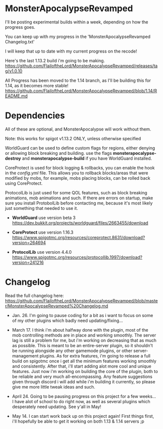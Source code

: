 # MonsterApocalypseRevamped

I'll be posting experimental builds within a week, depending on how the progress goes.

You can keep up with my progress in the 'MonsterApocalypseRevamped Changelog.txt'

I will keep that up to date with my current progress on the recode!

Here's the last 1.13.2 build i'm going to be making.
https://github.com/FlailoftheLord/MonsterApocalypseRevamped/releases/tag/v1.0.10

All Progress has been moved to the 1.14 branch, as I'll be building this for 1.14, as it becomes more stable!
https://github.com/FlailoftheLord/MonsterApocalypseRevamped/blob/1.14/README.md

# Dependencies
  All of these are optional, and MonsterApocalypse will work without them.
  
  Note: this works for spigot v1.13.2 ONLY, unless otherwise specified
    
   WorldGuard can be used to define custom flags for regions, either denying or allowing block breaking and building.
  use the flags **monsterapocalypse-destroy** and **monsterapocalypse-build** if you have WorldGuard installed.
    
   CoreProtect is used for block logging & rollbacks, you can enable the hook in the *config.yml* file.  This allows you to rollback    blocks/areas that were modified by mobs, for example, mobs placing blocks, can be rolled back using CoreProtect.
  
   ProtocolLib is just used for some QOL features, such as block breaking animations, mob animations and such.
   If there are errors on startup, make sure you install ProtobolLib before contacting me, because it's most likely just something that needed to use it.
  
  
  - **WorldGuard**  use version beta 3 https://dev.bukkit.org/projects/worldguard/files/2663455/download
  
  - **CoreProtect**  use version 1.16.3 https://www.spigotmc.org/resources/coreprotect.8631/download?version=264694
  
  - **ProtocolLib**  use version 4.4.0  https://www.spigotmc.org/resources/protocollib.1997/download?version=241216 
  

# Changelog
Read the full changelog here: https://github.com/FlailoftheLord/MonsterApocalypseRevamped/blob/master/MonsterApocalypseRevamped%20Changelog.md
 
- Jan. 26. I'm going to pause coding for a bit as i want to focus on some of my other plugins which badly need updating/fixing...

- March 17.  I think i'm about halfway done with the plugin, most of the mob controlling methods are in place and working smoothly. 
The server lag is still a problem for me, but i'm working on decreasing that as much as possible. This is meant to be an entire-server plugin, so it shouldn't be running alongside any other gamemode plugins, or other server-management plugins.  As for extra features, i'm going to release a full build on spigotmc once i get all the minimum features working smoothly and consistently. After that, i'll start adding alot more cool and unique features. Just now i'm working on building the core of the plugin, both to be reliable and very much all-encompassing. Any feature suggestions given through discord i will add while i'm building it currently, so please give me more little tweak ideas and such.

- April 24.  Going to be pausing progress on this project for a few weeks... I have alot of school to do right now, as well as several plugins which desperately need updating. See y'all in May!

- May 14.  I can start work back up on this project again! First things first, i'll hopefully be able to get it working on both 1.13 & 1.14 servers ;p
